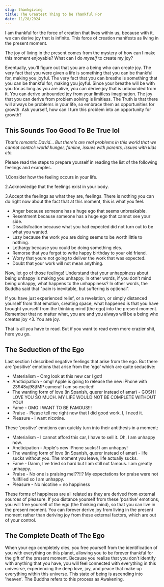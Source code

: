 ```yaml
---
slug: thankgiving
title: The Greatest Thing to be Thankful For
date: 11/28/2024
---
```


I am thankful for the force of creation that lives within us, because with it, we can derive joy that is infinite. This force of creation manifests as living in the present moment.

The joy of living in the present comes from the mystery of how can I make this moment enjoyable? What can I do _myself_ to create my joy?

Eventually, you'll figure out that you are a being who can create joy. The very fact that you were given a life is something that you can be thankful for, making you joyful. The very fact that you can breathe is something that you can be thankful for, making you joyful. Since your breathe will be with you for as long as you are alive, you can derive joy that is unbounded from it. You can derive unbounded joy from your limitless imagination. The joy that you can derive from problem solving is limitless. The Truth is that there will always be problems in your life, so embrace them as opportunities for growth. Ask yourself, how can I turn this problem into an opportunity for growth?

## This Sounds Too Good To Be True lol

_That's romantic David... But there's are *real* problems in this world that we cannot control: world hunger, famine, issues with parents, issues with kids etc._

Please read the steps to prepare yourself in reading the list of the following feelings and examples.

1.Consider how the feeling occurs in your life.

2.Acknowledge that the feelings exist in your body.

3.Accept the feelings as what they are, feelings. There is nothing you can do right now about the fact that at this moment, this is what you feel.

- Anger because someone has a huge ego that seems unbreakable.
- Resentment because someone has a huge ego that cannot see your side.
- Dissatisfcation because what you had expected did not turn out to be what you wanted.
- Lazy because the work you are doing seems to be worth little to nothing.
- Lethargy because you could be doing something eles.
- Remorse that you forgot to write happy birthday to your old friend.
- Worry that youre not going to deliver the work that was expected.
- Doubt that your work will not mean anything.

Now, let go of those feelings! Understand that your unhappiness about being unhappy is making you unhappy. In other words, if you don't mind being unhappy, what happens to the unhappiness? In other words, the Buddha said that "pain is inevitable, but suffering is optional".

If you have just experienced relief, or a revelation, or simply distanced yourself from that emotion, creating space, what happened is that you have brought yourself from the thinking mind (the ego) into the present moment. Remember that no matter what, you are and you always will be a being who creates joy &lt;3. You are joy.

That is all you have to read. But if you want to read even more crazier shit, here you go.

## The Seduction of the Ego

Last section I described negative feelings that arise from the ego. But there are 'positive' emotions that arise from the 'ego' which are quite seductive:

- Materialism - Omg look at this new car I got!
- Ancticipation - omg! Apple is going to release the new iPhone with 23948uj98jfMP camera! I am so excited!
- The wanting form of love (in Spanish, querer instead of amar) - GOSH I LOVE YOU SO MUCH. MY LIFE WOULD NOT BE COMPLETE WITHOUT YOU!
- Fame - OMG I WANT TO BE FAMOUS!!!
- Praise - Please tell me right now that I did good work. I, I need it.
- Pleasure - I want nicotine.

These 'positive' emotions can quickly turn into their antithesis in a moment:

- Materialism - I cannot afford this car, I have to sell it. Oh, I am unhappy now.
- Ancticipation - Apple's new iPhone sucks! I am unhappy!
- The wanting form of love (in Spanish, querer instead of amar) - life sucks without you. The moment you leave, life actually sucks.
- Fame - Damn, I've tried so hard but I am still not famous. I am greatly unhappy.
- Praise - No one is praising me!??!!? My expectations for praise were not fullfilled so I am unhappy.
- Pleasure - No nicotine = no happiness

These forms of happiness are all related as they are derived from external sources of pleasure. If you distance yourself from these 'positive' emotions, you will free yourself of the ego (the thinking mind), so that you can live in the present moment. You can forever derive joy from living in the present moment rather than deriving joy from these external factors, which are out of your control.

## The Complete Death of The Ego

When your ego completely dies, you free yourself from the identification of you with everything on this planet, allowing you to be forever thankful for the gift of the present moment. Because you realize that you don't identify with anything that you have, you will feel connected with everything in this univesrse, experiencing the deep love, joy, and peace that make up everything within this universe. This state of being is ascending into 'heaven'. The Buddha refers to this process as Awakening.
